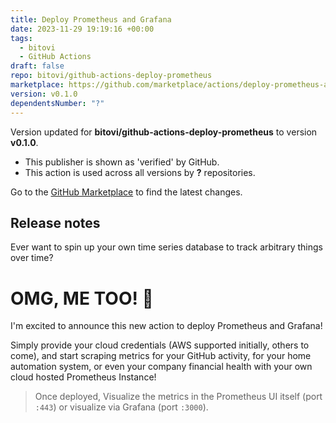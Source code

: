 ```yaml
---
title: Deploy Prometheus and Grafana
date: 2023-11-29 19:19:16 +00:00
tags:
  - bitovi
  - GitHub Actions
draft: false
repo: bitovi/github-actions-deploy-prometheus
marketplace: https://github.com/marketplace/actions/deploy-prometheus-and-grafana
version: v0.1.0
dependentsNumber: "?"
---
```



Version updated for **bitovi/github-actions-deploy-prometheus** to version **v0.1.0**.
- This publisher is shown as 'verified' by GitHub.
- This action is used across all versions by **?** repositories.

Go to the [GitHub Marketplace](https://github.com/marketplace/actions/deploy-prometheus-and-grafana) to find the latest changes.

## Release notes

Ever want to spin up your own time series database to track arbitrary things over time?


# OMG, ME TOO!  🥳 


I'm excited to announce this new action to deploy Prometheus and Grafana!

Simply provide your cloud credentials (AWS supported initially, others to come), and start scraping metrics for your GitHub activity, for your home automation system, or even your company financial health with your own cloud hosted Prometheus Instance!

> Once deployed, Visualize the metrics in the Prometheus UI itself (port `:443`) or visualize via Grafana (port `:3000`).  
